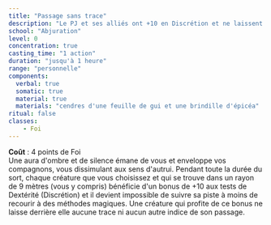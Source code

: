 ```yaml
---
title: "Passage sans trace"
description: "Le PJ et ses alliés ont +10 en Discrétion et ne laissent pas de trace."
school: "Abjuration"
level: 0
concentration: true
casting_time: "1 action"
duration: "jusqu'à 1 heure"
range: "personnelle"
components:
  verbal: true
  somatic: true
  material: true
  materials: "cendres d'une feuille de gui et une brindille d'épicéa"
ritual: false
classes:
    - Foi
---
```

**Coût** : 4 points de Foi  
Une aura d'ombre et de silence émane de vous et enveloppe vos compagnons, vous dissimulant aux sens d'autrui. Pendant toute la durée du sort, chaque créature que vous choisissez et qui se trouve dans un rayon de 9 mètres (vous y compris) bénéficie d'un bonus de +10 aux tests de Dextérité (Discrétion) et il devient impossible de suivre sa piste à moins de recourir à des méthodes magiques. Une créature qui profite de ce bonus ne laisse derrière elle aucune trace ni aucun autre indice de son passage.

